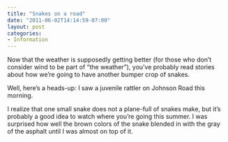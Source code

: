 ```yaml
---
title: "Snakes on a road"
date: "2011-06-02T14:14:59-07:00"
layout: post
categories:
- Information
---
```


Now that the weather is supposedly getting better (for those who don’t consider wind to be part of “the weather”), you’ve probably read stories about how we’re going to have another bumper crop of snakes.  
  
Well, here’s a heads-up: I saw a juvenile rattler on Johnson Road this morning.

I realize that one small snake does not a plane-full of snakes make, but it’s probably a good idea to watch where you’re going this summer. I was surprised how well the brown colors of the snake blended in with the gray of the asphalt until I was almost on top of it.